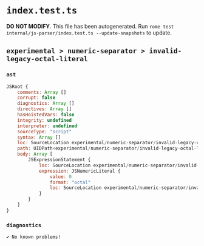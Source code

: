 # `index.test.ts`

**DO NOT MODIFY**. This file has been autogenerated. Run `rome test internal/js-parser/index.test.ts --update-snapshots` to update.

## `experimental > numeric-separator > invalid-legacy-octal-literal`

### `ast`

```javascript
JSRoot {
	comments: Array []
	corrupt: false
	diagnostics: Array []
	directives: Array []
	hasHoistedVars: false
	integrity: undefined
	interpreter: undefined
	sourceType: "script"
	syntax: Array []
	loc: SourceLocation experimental/numeric-separator/invalid-legacy-octal-literal/input.js 1:0-1:4
	path: UIDPath<experimental/numeric-separator/invalid-legacy-octal-literal/input.js>
	body: Array [
		JSExpressionStatement {
			loc: SourceLocation experimental/numeric-separator/invalid-legacy-octal-literal/input.js 1:0-1:4
			expression: JSNumericLiteral {
				value: 0
				format: "octal"
				loc: SourceLocation experimental/numeric-separator/invalid-legacy-octal-literal/input.js 1:0-1:4
			}
		}
	]
}
```

### `diagnostics`

```
✔ No known problems!

```
